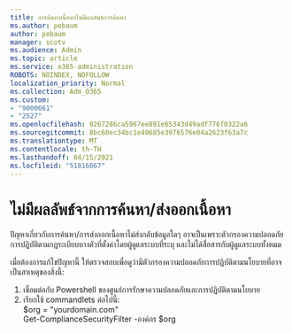 ```yaml
---
title: การค้นหาเนื้อหาไม่มีผลลัพธ์การค้นหา
ms.author: pebaum
author: pebaum
manager: scotv
ms.audience: Admin
ms.topic: article
ms.service: o365-administration
ROBOTS: NOINDEX, NOFOLLOW
localization_priority: Normal
ms.collection: Adm_O365
ms.custom:
- "9000661"
- "2527"
ms.openlocfilehash: 0267286ca5967ee891e65343d49adf776f0322a6
ms.sourcegitcommit: 8bc60ec34bc1e40685e3976576e04a2623f63a7c
ms.translationtype: MT
ms.contentlocale: th-TH
ms.lasthandoff: 04/15/2021
ms.locfileid: "51816867"
---
```

# <a name="no-results-from-content-searchexports"></a>ไม่มีผลลัพธ์จากการค้นหา/ส่งออกเนื้อหา

ปัญหาเกี่ยวกับการค้นหา/การส่งออกเนื้อหาไม่ส่งกลับข้อมูลใดๆ อาจเป็นเพราะตัวกรองความปลอดภัยการปฏิบัติตามกฎระเบียบบางตัวที่ตั้งค่าโดยผู้ดูแลระบบที่ระบุ และไม่ได้สื่อสารกับผู้ดูแลระบบทั้งหมด

เมื่อต้องการแก้ไขปัญหานี้ ให้ตรวจสอบเพื่อดูว่ามีตัวกรองความปลอดภัยการปฏิบัติตามนโยบายที่อาจเป็นสาเหตุของสิ่งนี้:
1. เชื่อมต่อกับ Powershell ของศูนย์การรักษาความปลอดภัยและการปฏิบัติตามนโยบาย
2. เรียกใช้ commandlets ต่อไปนี้:
<br>$org = "yourdomain.com"
<br>Get-ComplianceSecurityFilter -องค์กร $org